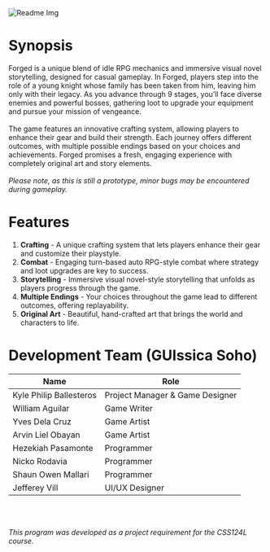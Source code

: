 <img src="https://github.com/user-attachments/assets/a77abb38-b1b9-4ebd-b409-83eb36757b3b" alt="Readme Img">

<h1>
  Synopsis
</h1>
<p>
  Forged is a unique blend of idle RPG mechanics and immersive visual novel storytelling, designed for casual gameplay. In Forged, players step into the role of a young knight whose family has been taken from him, leaving him only with their legacy. As you advance through 9 stages, you’ll face diverse enemies and powerful bosses, gathering loot to upgrade your equipment and pursue your mission of vengeance.<br><br>
  The game features an innovative crafting system, allowing players to enhance their gear and build their strength. Each journey offers different outcomes, with multiple possible endings based on your choices and achievements. Forged promises a fresh, engaging experience with completely original art and story elements.<br><br>
  <i>Please note, as this is still a prototype, minor bugs may be encountered during gameplay.</i>
</p>

<h1>
  Features
</h1>
<ol>
  <li><b>Crafting</b> - A unique crafting system that lets players enhance their gear and customize their playstyle.</li>
  <li><b>Combat</b> - Engaging turn-based auto RPG-style combat where strategy and loot upgrades are key to success.</li>
  <li><b>Storytelling</b> - Immersive visual novel-style storytelling that unfolds as players progress through the game.</li>
  <li><b>Multiple Endings</b> - Your choices throughout the game lead to different outcomes, offering replayability.</li>
  <li><b>Original Art</b> - Beautiful, hand-crafted art that brings the world and characters to life.</li>
</ol>

<h1>
  Development Team (GUIssica Soho)
</h1>
<table>
  <thead>
    <tr>
      <th>Name</th>
      <th>Role</th>
    </tr>
  </thead>
  <tbody>
    <tr>
      <td>Kyle Philip Ballesteros</td>
      <td>Project Manager & Game Designer</td>
    </tr>
    <tr>
      <td>William Aguilar</td>
      <td>Game Writer</td>
    </tr>
    <tr>
      <td>Yves Dela Cruz</td>
      <td>Game Artist</td>
    </tr>
    <tr>
      <td>Arvin Liel Obayan</td>
      <td>Game Artist</td>
    </tr>
    <tr>
      <td>Hezekiah Pasamonte</td>
      <td>Programmer</td>
    </tr>
    <tr>
      <td>Nicko Rodavia</td>
      <td>Programmer</td>
    </tr>
    <tr>
      <td>Shaun Owen Mallari</td>
      <td>Programmer</td>
    </tr>
    <tr>
      <td>Jefferey Vill</td>
      <td>UI/UX Designer</td>
    </tr>
  </tbody>
</table>

<br>
<br>

<p><i>This program was developed as a project requirement for the CSS124L course.</i></p>




